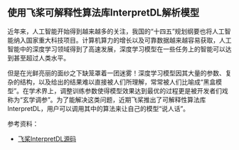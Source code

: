 ## 使用飞桨可解释性算法库InterpretDL解析模型

近年来，人工智能开始得到越来越多的关注，我国的“十四五”规划纲要也将人工智能纳入国家重大科技项目。计算机算力的增长以及可靠数据越来越容易获取，人工智能中的深度学习领域得到了高速发展，深度学习模型在一些任务上的智能可以达到甚至超过人类水平。

但是在光鲜亮丽的面纱之下缺笼罩着一团迷雾！深度学习模型因其大量的参数、复杂的结构，以及给出的结果难以直接被人们所理解，常常被人们比喻成“黑盒模型”。在学术界上，调整训练参数使得模型效果达到最优的过程更是被开发者们戏称为“玄学调参”。为了能解决这类问题，近期飞桨推出了可解释性算法库InterpretDL，用户可以调用其中的算法来让自己的模型“说人话”。

参考资料：

- [飞桨InterpretDL源码](https://github.com/PaddlePaddle/InterpretDL)